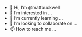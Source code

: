 - 👋 Hi, I’m @mattbuckwell
- 👀 I’m interested in ...
- 🌱 I’m currently learning ...
- 💞️ I’m looking to collaborate on ...
- 📫 How to reach me ...

<!---
mattbuckwell/mattbuckwell is a ✨ special ✨ repository because its `README.md` (this file) appears on your GitHub profile.
You can click the Preview link to take a look at your changes.
--->

